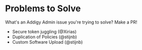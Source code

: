 # Problems to Solve

What's an Addigy Admin issue you're trying to solve? Make a PR!

- Secure token juggling (@Xirias)
- Duplication of Policies (@stijnb)
- Custom Software Upload (@stijnb)
